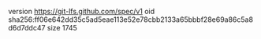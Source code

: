 version https://git-lfs.github.com/spec/v1
oid sha256:ff06e642dd35c5ad5eae113e52e78cbb2133a65bbbf28e69a86c5a8d6d7ddc47
size 1745
